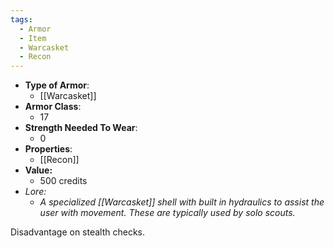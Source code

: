 ```yaml
---
tags:
  - Armor
  - Item
  - Warcasket
  - Recon
---
```


- __Type of Armor__:
	* [[Warcasket]]
- __Armor Class__:
	* 17
- __Strength Needed To Wear__:
	* 0
- __Properties__:
	* [[Recon]]
- **Value:**
	- 500 credits
- *Lore:*
	- *A specialized [[Warcasket]] shell with built in hydraulics to assist the user with movement. These are typically used by solo scouts.*

Disadvantage on stealth checks.